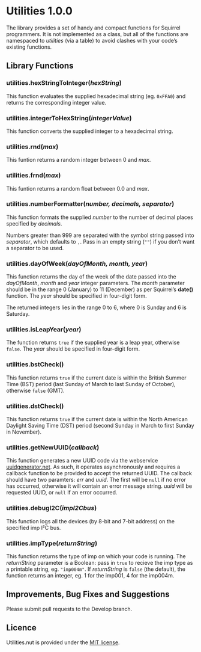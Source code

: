 # Utilities 1.0.0

The library provides a set of handy and compact functions for Squirrel programmers. It is not implemented as a class, but all of the functions are namespaced to *utilities* (via a table) to avoid clashes with your code’s existing functions.

## Library Functions

### utilities.hexStringToInteger(*hexString*)

This function evaluates the supplied hexadecimal string (eg. `0xFFA0`) and returns the corresponding integer value.

### utilities.integerToHexString(*integerValue*)

This function converts the supplied integer to a hexadecimal string.

### utilities.rnd(*max*)

This funtion returns a random integer between 0 and *max*.

### utilities.frnd(*max*)

This funtion returns a random float between 0.0 and *max*.

### utilities.numberFormatter(*number, decimals, separator*)

This function formats the supplied *number* to the number of decimal places specified by *decimals*. 

Numbers greater than 999 are separated with the symbol string passed into *separator*, which defaults to `,`. Pass in an empty string (`""`) if you don’t want a separator to be used.

### utilities.dayOfWeek(*dayOfMonth, month, year*)

This function returns the day of the week of the date passed into the *dayOfMonth*, *month* and *year* integer parameters. The *month* parameter should be in the range 0 (January) to 11 (December) as per Squirrel’s **date()** function. The *year* should be specified in four-digit form.

The returned integers lies in the range 0 to 6, where 0 is Sunday and 6 is Saturday.

### utilities.isLeapYear(*year*)

The function returns `true` if the supplied year is a leap year, otherwise `false`. The *year* should be specified in four-digit form.

### utilities.bstCheck()

This function returns `true` if the current date is within the British Summer Time (BST) period (last Sunday of March to last Sunday of October), otherwise `false` (GMT).

### utilities.dstCheck()

This function returns `true` if the current date is within the North American Daylight Saving Time (DST) period (second Sunday in March to first Sunday in November).

### utilities.getNewUUID(*callback*)

This function generates a new UUID code via the webservice [uuidgenerator.net](https://www.uuidgenerator.net/). As such, it operates asynchronously and requires a callback function to be provided to accept the returned UUID. The callback should have two paramters: *err* and *uuid*. The first will be `null` if no error has occurred, otherwise it will contain an error message string. *uuid* will be requested UUID, or `null` if an error occurred.

### utilities.debugI2C(*impI2Cbus*)

This function logs all the devices (by 8-bit and 7-bit address) on the specified imp I&sup2;C bus.

### utilities.impType(*returnString*)

This function returns the type of imp on which your code is running. The *returnString* parameter is a Boolean: pass in `true` to recieve the imp type as a printable string, eg. `"imp004m"`. If *returnString* is `false` (the default), the function returns an integer, eg. 1 for the imp001, 4 for the imp004m.

## Improvements, Bug Fixes and Suggestions

Please submit pull requests to the Develop branch.

## Licence

Utilities.nut is provided under the [MIT license](./LICENSE).
